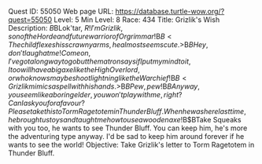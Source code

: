 Quest ID: 55050
Web page URL: https://database.turtle-wow.org/?quest=55050
Level: 5
Min Level: 8
Race: 434
Title: Grizlik's Wish
Description: <Little Grizlik presses his knuckle to his chest.>$B$BLok'tar, $R! I'm Grizlik, son of the Horde and future warrior of Orgrimmar!$B$B<The child flexes his scrawny arms, he almost seems cute.>$B$BHey, don't laugh at me! Come on, I've got a long way to go but the matron says if I put my mind to it, I too will have a big axe like the High Overlord, or who knows maybe shoot lightning like the Warchief!$B$B<Grizlik mimics a spell with his hands.>$B$BPew, pew!$B$BAnyway, you seem like a boring elder, you won't play with me, right? Can I ask you for a favour? Please take this to Torm Ragetotem in Thunder Bluff. When he was here last time, he brought us toys and taught me how to use a wooden axe!$B$BTake Squeaks with you too, he wants to see Thunder Bluff. You can keep him, he's more the adventuring type anyway. I'd be sad to keep him around forever if he wants to see the world!
Objective: Take Grizlik's letter to Torm Ragetotem in Thunder Bluff.
